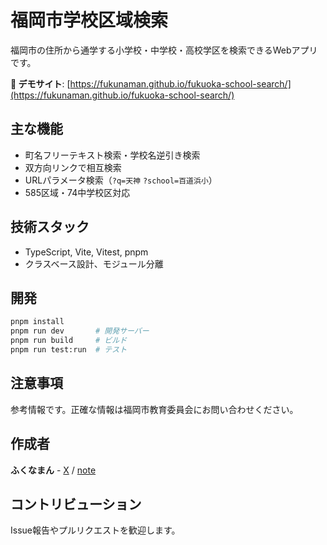# 福岡市学校区域検索

福岡市の住所から通学する小学校・中学校・高校学区を検索できるWebアプリです。

**🌟 デモサイト**: [https://fukunaman.github.io/fukuoka-school-search/](https://fukunaman.github.io/fukuoka-school-search/)

## 主な機能
- 町名フリーテキスト検索・学校名逆引き検索
- 双方向リンクで相互検索
- URLパラメータ検索（`?q=天神` `?school=百道浜小`）
- 585区域・74中学校区対応

## 技術スタック
- TypeScript, Vite, Vitest, pnpm
- クラスベース設計、モジュール分離

## 開発
```bash
pnpm install
pnpm run dev       # 開発サーバー
pnpm run build     # ビルド
pnpm run test:run  # テスト
```

## 注意事項
参考情報です。正確な情報は福岡市教育委員会にお問い合わせください。

## 作成者
**ふくなまん** - [X](https://x.com/fukunaman) / [note](http://note.com/fukunaman)

## コントリビューション
Issue報告やプルリクエストを歓迎します。
